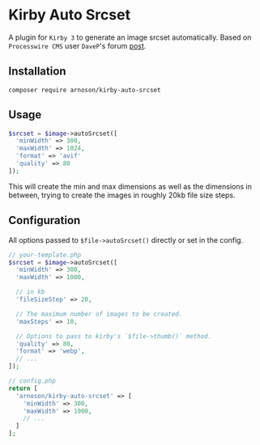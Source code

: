 # Kirby Auto Srcset

A plugin for `Kirby 3` to generate an image srcset automatically.
Based on `Processwire CMS` user `DaveP`'s forum [post](https://processwire.com/talk/topic/12036-responsive-image-breakpoints-with-field-templates/).

## Installation

```
composer require arnoson/kirby-auto-srcset
```

## Usage

```php
$srcset = $image->autoSrcset([
  'minWidth' => 300,
  'maxWidth' => 1024,
  'format' => 'avif'
  'quality' => 80
]);
```

This will create the min and max dimensions as well as the dimensions in between,
trying to create the images in roughly 20kb file size steps.

## Configuration

All options passed to `$file->autoSrcset()` directly or set in the config.

```php
// your-template.php
$srcset = $image->autoSrcset([
  'minWidth' => 300,
  'maxWidth' => 1000,

  // in kb
  'fileSizeStep' => 20,

  // The maximum number of images to be created.
  'maxSteps' => 10,

  // Options to pass to kirby's `$file->thumb()` method.
  'quality' => 80,
  'format' => 'webp',
  // ...
]);
```

```php
// config.php
return [
  'arnoson/kirby-auto-srcset' => [
    'minWidth' => 300,
    'maxWidth' => 1000,
    // ...
  ]
];
```
